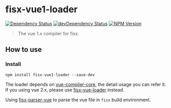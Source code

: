 fisx-vue1-loader
======
[![Dependency Status](https://david-dm.org/wuhy/fisx-vue1-loader.svg)](https://david-dm.org/wuhy/fisx-vue1-loader) [![devDependency Status](https://david-dm.org/wuhy/fisx-vue1-loader/dev-status.svg)](https://david-dm.org/wuhy/fisx-vue1-loader#info=devDependencies) [![NPM Version](https://img.shields.io/npm/v/fisx-vue1-loader.svg?style=flat)](https://npmjs.org/package/fisx-vue1-loader)

> The vue 1.x compiler for fisx. 

## How to use

### Install

```shell
npm install fisx-vue1-loader --save-dev
```

The loader depends on [vue-compiler-core](https://github.com/wuhy/vue-compiler-core), the detail usage you can refer it. If you using vue 2.x, please use [fisx-vue-loader](https://github.com/wuhy/fisx-vue-loader) instead.

Using [fisx-parser-vue](https://github.com/wuhy/fisx-parser-vue) to parse the vue file in `fisx` build environment.
